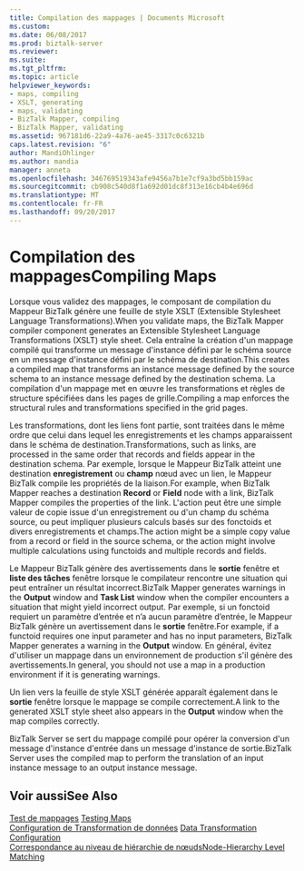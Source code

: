 ```yaml
---
title: Compilation des mappages | Documents Microsoft
ms.custom: 
ms.date: 06/08/2017
ms.prod: biztalk-server
ms.reviewer: 
ms.suite: 
ms.tgt_pltfrm: 
ms.topic: article
helpviewer_keywords:
- maps, compiling
- XSLT, generating
- maps, validating
- BizTalk Mapper, compiling
- BizTalk Mapper, validating
ms.assetid: 967181d6-22a9-4a76-ae45-3317c0c6321b
caps.latest.revision: "6"
author: MandiOhlinger
ms.author: mandia
manager: anneta
ms.openlocfilehash: 346769519343afe9456a7b1e7cf9a3bd5bb159ac
ms.sourcegitcommit: cb908c540d8f1a692d01dc8f313e16cb4b4e696d
ms.translationtype: MT
ms.contentlocale: fr-FR
ms.lasthandoff: 09/20/2017
---
```

# <a name="compiling-maps"></a><span data-ttu-id="72384-102">Compilation des mappages</span><span class="sxs-lookup"><span data-stu-id="72384-102">Compiling Maps</span></span>
<span data-ttu-id="72384-103">Lorsque vous validez des mappages, le composant de compilation du Mappeur BizTalk génère une feuille de style XSLT (Extensible Stylesheet Language Transformations).</span><span class="sxs-lookup"><span data-stu-id="72384-103">When you validate maps, the BizTalk Mapper compiler component generates an Extensible Stylesheet Language Transformations (XSLT) style sheet.</span></span> <span data-ttu-id="72384-104">Cela entraîne la création d'un mappage compilé qui transforme un message d'instance défini par le schéma source en un message d'instance défini par le schéma de destination.</span><span class="sxs-lookup"><span data-stu-id="72384-104">This creates a compiled map that transforms an instance message defined by the source schema to an instance message defined by the destination schema.</span></span> <span data-ttu-id="72384-105">La compilation d'un mappage met en œuvre les transformations et règles de structure spécifiées dans les pages de grille.</span><span class="sxs-lookup"><span data-stu-id="72384-105">Compiling a map enforces the structural rules and transformations specified in the grid pages.</span></span>  
  
 <span data-ttu-id="72384-106">Les transformations, dont les liens font partie, sont traitées dans le même ordre que celui dans lequel les enregistrements et les champs apparaissent dans le schéma de destination.</span><span class="sxs-lookup"><span data-stu-id="72384-106">Transformations, such as links, are processed in the same order that records and fields appear in the destination schema.</span></span> <span data-ttu-id="72384-107">Par exemple, lorsque le Mappeur BizTalk atteint une destination **enregistrement** ou **champ** nœud avec un lien, le Mappeur BizTalk compile les propriétés de la liaison.</span><span class="sxs-lookup"><span data-stu-id="72384-107">For example, when BizTalk Mapper reaches a destination **Record** or **Field** node with a link, BizTalk Mapper compiles the properties of the link.</span></span> <span data-ttu-id="72384-108">L'action peut être une simple valeur de copie issue d'un enregistrement ou d'un champ du schéma source, ou peut impliquer plusieurs calculs basés sur des fonctoids et divers enregistrements et champs.</span><span class="sxs-lookup"><span data-stu-id="72384-108">The action might be a simple copy value from a record or field in the source schema, or the action might involve multiple calculations using functoids and multiple records and fields.</span></span>  
  
 <span data-ttu-id="72384-109">Le Mappeur BizTalk génère des avertissements dans le **sortie** fenêtre et **liste des tâches** fenêtre lorsque le compilateur rencontre une situation qui peut entraîner un résultat incorrect.</span><span class="sxs-lookup"><span data-stu-id="72384-109">BizTalk Mapper generates warnings in the **Output** window and **Task List** window when the compiler encounters a situation that might yield incorrect output.</span></span> <span data-ttu-id="72384-110">Par exemple, si un fonctoid requiert un paramètre d’entrée et n’a aucun paramètre d’entrée, le Mappeur BizTalk génère un avertissement dans le **sortie** fenêtre.</span><span class="sxs-lookup"><span data-stu-id="72384-110">For example, if a functoid requires one input parameter and has no input parameters, BizTalk Mapper generates a warning in the **Output** window.</span></span> <span data-ttu-id="72384-111">En général, évitez d'utiliser un mappage dans un environnement de production s'il génère des avertissements.</span><span class="sxs-lookup"><span data-stu-id="72384-111">In general, you should not use a map in a production environment if it is generating warnings.</span></span>  
  
 <span data-ttu-id="72384-112">Un lien vers la feuille de style XSLT générée apparaît également dans le **sortie** fenêtre lorsque le mappage se compile correctement.</span><span class="sxs-lookup"><span data-stu-id="72384-112">A link to the generated XSLT style sheet also appears in the **Output** window when the map compiles correctly.</span></span>  
  
 <span data-ttu-id="72384-113">BizTalk Server se sert du mappage compilé pour opérer la conversion d'un message d'instance d'entrée dans un message d'instance de sortie.</span><span class="sxs-lookup"><span data-stu-id="72384-113">BizTalk Server uses the compiled map to perform the translation of an input instance message to an output instance message.</span></span>  
  
## <a name="see-also"></a><span data-ttu-id="72384-114">Voir aussi</span><span class="sxs-lookup"><span data-stu-id="72384-114">See Also</span></span>  
 <span data-ttu-id="72384-115">[Test de mappages](../core/testing-maps.md) </span><span class="sxs-lookup"><span data-stu-id="72384-115">[Testing Maps](../core/testing-maps.md) </span></span>  
 <span data-ttu-id="72384-116">[Configuration de Transformation de données](../core/data-transformation-configuration.md) </span><span class="sxs-lookup"><span data-stu-id="72384-116">[Data Transformation Configuration](../core/data-transformation-configuration.md) </span></span>  
 [<span data-ttu-id="72384-117">Correspondance au niveau de hiérarchie de nœuds</span><span class="sxs-lookup"><span data-stu-id="72384-117">Node-Hierarchy Level Matching</span></span>](../core/node-hierarchy-level-matching.md)